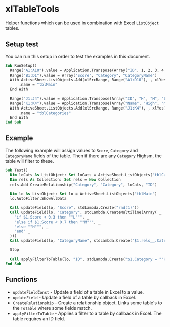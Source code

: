 # xlTableTools

Helper functions which can be used in combination with Excel `ListObject` tables.

## Setup test

You can run this setup in order to test the examples in this document.

```vb
Sub RunSetup()
  Range("A1:A10").value = Application.Transpose(Array("ID", 1, 2, 3, 4, 5, 6, 7, 8, 9))
  Range("B1:D1").value = Array("Score", "Category", "CategoryName")
  With ActiveSheet.ListObjects.Add(xlSrcRange, Range("A1:D10"), , xlYes)
      .name = "tblMain"
  End With
      
  Range("J1:J4").value = Application.Transpose(Array("ID", "H", "M", "L"))
  Range("K1:K4").value = Application.Transpose(Array("Name", "High", "Medium", "Low"))
  With ActiveSheet.ListObjects.Add(xlSrcRange, Range("J1:K4"), , xlYes)
      .name = "tblCategories"
  End With
End Sub
```

## Example

The following example will assign values to `Score`, `Category` and `CategoryName` fields of the table. Then if there are any `Category` Highsm, the table will filter to these.

```vb
Sub Test()
  Dim loCats As ListObject: Set loCats = ActiveSheet.ListObjects("tblCategories")
  Dim rels As Collection: Set rels = New Collection
  rels.Add CreateRelationship("Category", "Category", loCats, "ID")
  
  Dim lo As ListObject: Set lo = ActiveSheet.ListObjects("tblMain")
  lo.AutoFilter.ShowAllData

  Call updateField(lo, "Score", stdLambda.Create("rnd(1)"))
  Call updateField(lo, "Category", stdLambda.CreateMultiline(Array( _
    "if $1.Score < 0.3 then ""L""", _
    "else if $1.Score < 0.7 then ""M""", _
    "else ""H""", _
    "end" _
  )))
  Call updateField(lo, "CategoryName", stdLambda.Create("$1.rels__.Category.Name"), Relationships:=rels)

  Stop

  Call applyFilterToTable(lo, "ID", stdLambda.Create("$1.Category = ""H"""))
End Sub
```

## Functions

* `updateFieldConst` - Update a field of a table in Excel to a value.
* `updateField` - Update a field of a table by callback in Excel.
* `CreateRelationship` - Create a relationship object. Links some table's to the `ToTable` where some fields match.
* `applyFilterToTable` - Applies a filter to a table by callback in Excel. The table requires an ID field.